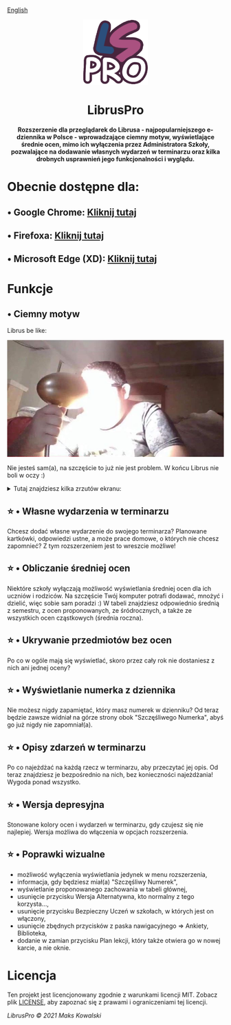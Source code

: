 [English](README.md)
<p align="center">
  <a href="https://github.com/kasrow12/LibrusPro">
    <img src="img/icon.png" alt="Logo" width="30%" height="30%">
  </a>
  <h1 align="center">LibrusPro</h1>
  <h4 align="center">Rozszerzenie dla przeglądarek do Librusa - najpopularniejszego e-dziennika w Polsce - wprowadzające ciemny motyw, wyświetlające średnie ocen, mimo ich wyłączenia przez Administratora Szkoły, pozwalające na dodawanie własnych wydarzeń w terminarzu oraz kilka drobnych usprawnień jego funkcjonalności i wyglądu.</h4>
</p>

# Obecnie dostępne dla:
## • Google Chrome: <a href="https://chrome.google.com/webstore/detail/libruspro/hoceldjnkcboafconokadmmbijbegdkf">Kliknij tutaj</a>
## • Firefoxa: <a href="https://addons.mozilla.org/pl/firefox/addon/libruspro/">Kliknij tutaj</a>
## • Microsoft Edge (XD): <a href="https://microsoftedge.microsoft.com/addons/detail/libruspro/bijfjkaobehfdealffkgiljlmbjmmgpm">Kliknij tutaj</a>


# Funkcje

## • Ciemny motyw
Librus be like:

![Light theme meme](docs/lightThemeMeme.jpg?raw=true)

Nie jesteś sam(a), na szczęście to już nie jest problem. W końcu Librus nie boli w oczy :)
<details>
  <summary>Tutaj znajdziesz kilka zrzutów ekranu:</summary>

![Ciemny motyw 1](docs/librusPro_oceny.png?raw=true)
![Ciemny motyw 2](docs/librusPro_frekwencja.png?raw=true)
![Ciemny motyw 3](docs/librusPro_terminarz.png?raw=true)
![Ciemny motyw 4](docs/librusPro_wiadomosci.png?raw=true)
![Ciemny motyw 5](docs/librusPro_naglowek.png?raw=true)
</details>

## ⭐️ • Własne wydarzenia w terminarzu
Chcesz dodać własne wydarzenie do swojego terminarza? Planowane kartkówki, odpowiedzi ustne, a może prace domowe, o których nie chcesz zapomnieć? Z tym rozszerzeniem jest to wreszcie możliwe!

## ⭐️ • Obliczanie średniej ocen
Niektóre szkoły wyłączają możliwość wyświetlania średniej ocen dla ich uczniów i rodziców. Na szczęście Twój komputer potrafi dodawać, mnożyć i dzielić, więc sobie sam poradzi :) W tabeli znajdziesz odpowiednio średnią z semestru, z ocen proponowanych, ze śródrocznych, a także ze wszystkich ocen cząstkowych (średnia roczna).

## ⭐️ • Ukrywanie przedmiotów bez ocen
Po co w ogóle mają się wyświetlać, skoro przez cały rok nie dostaniesz z nich ani jednej oceny?

## ⭐️ • Wyświetlanie numerka z dziennika
Nie możesz nigdy zapamiętać, który masz numerek w dzienniku? Od teraz będzie zawsze widniał na górze strony obok "Szczęśliwego Numerka", abyś go już nigdy nie zapomniał(a).

## ⭐️ • Opisy zdarzeń w terminarzu
Po co najeżdżać na każdą rzecz w terminarzu, aby przeczytać jej opis. Od teraz znajdziesz je bezpośrednio na nich, bez konieczności najeżdżania! Wygoda ponad wszystko.

## ⭐️ • Wersja depresyjna
Stonowane kolory ocen i wydarzeń w terminarzu, gdy czujesz się nie najlepiej. Wersja możliwa do włączenia w opcjach rozszerzenia.

## ⭐️ • Poprawki wizualne
  - możliwość wyłączenia wyświetlania jedynek w menu rozszerzenia,
  - informacja, gdy będziesz miał(a) "Szczęśliwy Numerek",
  - wyświetlanie proponowanego zachowania w tabeli głównej,
  - usunięcie przycisku Wersja Alternatywna, kto normalny z tego korzysta...,
  - usunięcie przycisku Bezpieczny Uczeń w szkołach, w których jest on włączony,
  - usunięcie zbędnych przycisków z paska nawigacyjnego => Ankiety, Biblioteka,
  - dodanie w zamian przycisku Plan lekcji, który także otwiera go w nowej karcie, a nie oknie.

# Licencja
Ten projekt jest licencjonowany zgodnie z warunkami licencji MIT. Zobacz plik [LICENSE](LICENSE.md), aby zapoznać się z prawami i ograniczeniami tej licencji.

<i>LibrusPro © 2021 Maks Kowalski</i>
